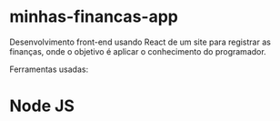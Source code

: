 # minhas-financas-app
 Desenvolvimento front-end usando React de um site para registrar as finanças, onde o objetivo é aplicar o conhecimento do programador.
 
Ferramentas usadas: 
<h1> Node JS <h1/>
